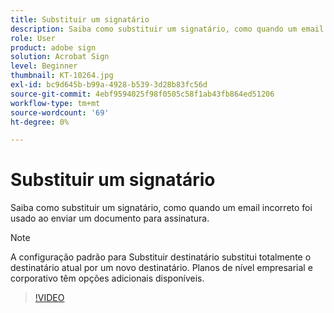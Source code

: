 ```yaml
---
title: Substituir um signatário
description: Saiba como substituir um signatário, como quando um email incorreto foi usado ao enviar um documento para assinatura
role: User
product: adobe sign
solution: Acrobat Sign
level: Beginner
thumbnail: KT-10264.jpg
exl-id: bc9d645b-b99a-4928-b539-3d28b83fc56d
source-git-commit: 4ebf9594025f98f0505c58f1ab43fb864ed51206
workflow-type: tm+mt
source-wordcount: '69'
ht-degree: 0%

---
```


# Substituir um signatário

Saiba como substituir um signatário, como quando um email incorreto foi usado ao enviar um documento para assinatura.

>[!NOTE]
>
>A configuração padrão para Substituir destinatário substitui totalmente o destinatário atual por um novo destinatário. Planos de nível empresarial e corporativo têm opções adicionais disponíveis.

>[!VIDEO](https://video.tv.adobe.com/v/342340?quality=12&learn=on&hidetitle=true)
